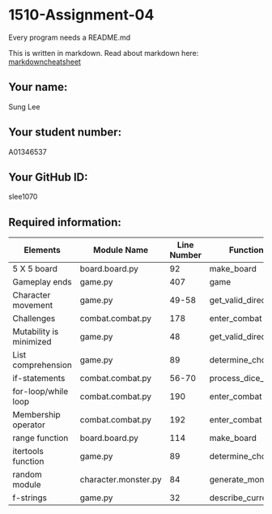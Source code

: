 # 1510-Assignment-04

Every program needs a README.md

This is written in markdown. Read about markdown here: [markdowncheatsheet](https://www.markdownguide.org/cheat-sheet/)

## Your name:
Sung Lee

## Your student number:
A01346537

## Your GitHub ID:
slee1070

## Required information:
| Elements                | Module Name          | Line Number | Function Name             |
|-------------------------|----------------------|-------------|---------------------------|
| 5 X 5 board             | board.board.py       | 92          | make_board                |
| Gameplay ends           | game.py              | 407         | game                      |
| Character movement      | game.py              | 49-58       | get_valid_directions      |
| Challenges              | combat.combat.py     | 178         | enter_combat              |
| Mutability is minimized | game.py              | 48          | get_valid_directions      |
| List comprehension      | game.py              | 89          | determine_choices         |
| if-statements           | combat.combat.py     | 56-70       | process_dice_result       |
| for-loop/while loop     | combat.combat.py     | 190         | enter_combat              |
| Membership operator     | combat.combat.py     | 192         | enter_combat              |
| range function          | board.board.py       | 114         | make_board                |
| itertools function      | game.py              | 89          | determine_choices         |
| random module           | character.monster.py | 84          | generate_monster          |
| f-strings               | game.py              | 32          | describe_current_location |
